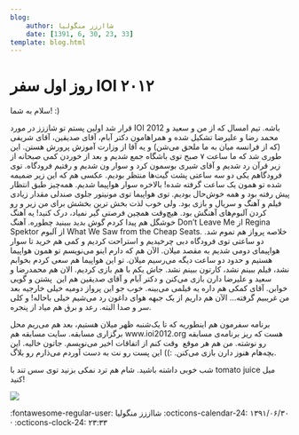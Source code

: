 ```yaml
---
blog:
    author: شااززز منگولیا
    date: [1391, 6, 30, 23, 33]
template: blog.html
---
```

# روز اول سفر IOI ۲۰۱۲

<div class="cnt">
<p>سلام به شما! :)</p>
<p>قرار شد اولین پستم تو شاززز در مورد IOI 2012 باشه. تیم امسال که از من و سعید و محمد رضا و علیرضا تشکیل شده و همراهامون دکتر آبام، آقای صدیقین، آقای شریفی (که از فرانسه میان به ما ملحق می‌شن) و یه آقا از وزارت آموزش پرورش هستن. این طوری شد که ما ساعت ۷ صبح توی باشگاه جمع شدیم و بعد از خوردن کمی صبحانه از زیر قرآن رد شدیم و آقای شیری بوسمون کرد و سوار ون شدیم و رفتیم فرودگاه. توی فرودگاهم یکی دو سه ساعتی پشت گیت‌ها منتظر بودیم. عکسی هم که این زیر ضمیمه شده تو همون یک ساعت گرفته شده! بالاخره سوار هواپیما شدیم. همه‌چیز طبق انتظار پیش رفته بود و همه خوش‌حال بودیم. توی هواپیما توی مونیتور جلوی صندلی مقدار زیادی فیلم و آهنگ و سریال و بازی بود. ولی خوب لذت بخش ترین بخشش برای من زیر و رو کردن آلبوم‌های آهنگش بود. هیچ‌وقت همچین فرصتی گیر نمیاد، درک کنید! یه آهنگ خوشگل هم پیدا کردم گوش بدید ببینید چطوره. آهنگ Don’t Leave Me از Regina Spektor از آلبوم What We Saw from the Cheap Seats. خلاصه پرواز هم تموم شد. دو ساعتی توی فرودگاه دبی چرخیدیم و استراحت کردیم و کمی هم خرید تا سوار هواپیمای دومی شدیم به مقصد میلان. الآن هم که دارم اینو می‌نویسم تو همون هواپیما هستیم و حدود دو ساعت دیگه می‌رسیم میلان. تو این هواپیما هم سعی کردم بخوابم نشد، فیلم ببینم نشد، کارتون ببینم نشد. جاش یکم با هم بازی کردیم. الان هم محمدرضا و سعید و علیرضا دارن بازی می‌کنن و دکتر آبام و آقای صدیقین هم این  پشتن و گویی خوابن. آقای کمکی هم داره یه فیلمی می‌بینه. خوب جو این پرواز دومیه خیلی خارجیه بعد من غریبیم گرفته... الآن هم داریم از یک جبهه هوای داغون رد می‌شیم خیلی باحاله! و کلی سر و صدا البته. رعد و برق هم میاد از پنجره.</p>
<p>برنامه سفرمون هم اینطوریه که تا یک‌شنبه ظهر میلان هستیم، بعد هم می‌ریم محل برگزاری مسابقه. سایت مسابقه هم www.ioi2012.org هست که ریز برنامه‌ی مسابقه رو نوشته. من هم هر موقع  وقت کنم از اتفاقات اخیر می‌نویسم. جاتون خالیه. این بچه‌هام هنوز دارن بازی می‌کنن. :)) این پست رو نت به دست آوردم می‌ذارم رو بلاگ.</p>
<p align="baseline">شب خوبی داشته باشید. شام هم ترد نمکی بزنید توی سس تند با tomato juice میل کنید! </p>
<p><img src="http://www.pic1.iran-forum.ir/images/up9/50182247809047818857.jpg"/></p>
<p></p>
</div>

<div class="blog-info" markdown>
<span class="blog-author">
:fontawesome-regular-user: شااززز منگولیا
</span>
<span class="blog-date">
:octicons-calendar-24: ۱۳۹۱/۰۶/۳۰ · :octicons-clock-24: ۲۳:۳۳
</span>
</div>

